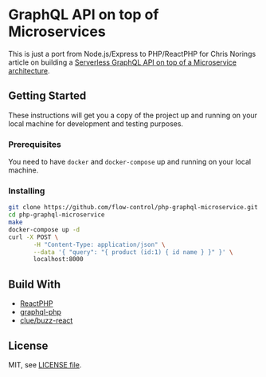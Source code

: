 # GraphQL API on top of Microservices

This is just a port from Node.js/Express to PHP/ReactPHP for Chris Norings article on building a [Serverless GraphQL API on top of a Microservice architecture](https://dev.to/azure/learn-how-you-can-build-a-serverless-graphql-api-on-top-of-a-microservice-architecture-233g).

## Getting Started

These instructions will get you a copy of the project up and running on your local machine for development and testing purposes. 

### Prerequisites

You need to have `docker` and `docker-compose` up and running on your local machine.

### Installing

```bash
git clone https://github.com/flow-control/php-graphql-microservice.git
cd php-graphql-microservice
make
docker-compose up -d
curl -X POST \
       -H "Content-Type: application/json" \
       --data '{ "query": "{ product (id:1) { id name } }" }' \
       localhost:8000
```

## Build With

- [ReactPHP](https://reactphp.org/)
- [graphql-php](https://github.com/webonyx/graphql-php)
- [clue/buzz-react](https://github.com/clue/reactphp-buzz)

## License

MIT, see [LICENSE file](LICENSE).
